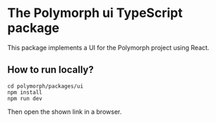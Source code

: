 # The Polymorph ui TypeScript package

This package implements a UI for the Polymorph project using React.

## How to run locally?

```
cd polymorph/packages/ui
npm install
npm run dev
```

Then open the shown link in a browser.
